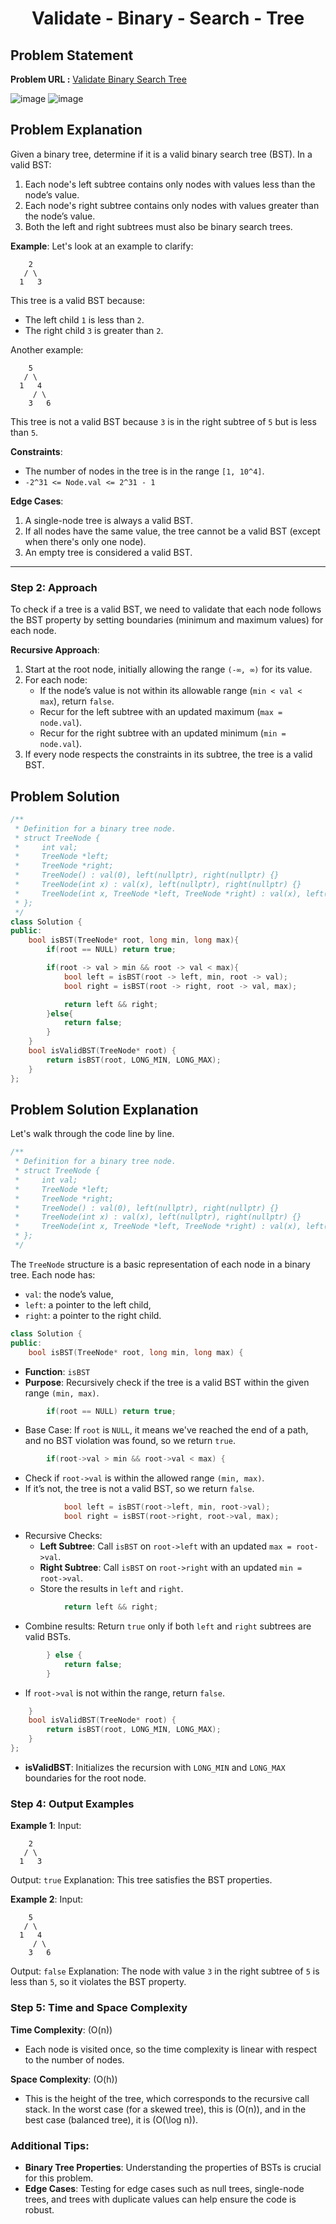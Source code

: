 <h1 align='center'>Validate - Binary - Search - Tree</h1>

## Problem Statement

**Problem URL :** [Validate Binary Search Tree](https://leetcode.com/problems/validate-binary-search-tree/)

![image](https://github.com/user-attachments/assets/f8b0cd62-603f-4b25-be7d-2587f25e61d5)
![image](https://github.com/user-attachments/assets/4b7231fd-10de-4972-bebf-4b99fb627e17)

## Problem Explanation
Given a binary tree, determine if it is a valid binary search tree (BST). In a valid BST:
1. Each node's left subtree contains only nodes with values less than the node’s value.
2. Each node's right subtree contains only nodes with values greater than the node’s value.
3. Both the left and right subtrees must also be binary search trees.

**Example**:
Let's look at an example to clarify:
```plaintext
    2
   / \
  1   3
```
This tree is a valid BST because:
- The left child `1` is less than `2`.
- The right child `3` is greater than `2`.

Another example:
```plaintext
    5
   / \
  1   4
     / \
    3   6
```
This tree is not a valid BST because `3` is in the right subtree of `5` but is less than `5`.

**Constraints**:
- The number of nodes in the tree is in the range `[1, 10^4]`.
- `-2^31 <= Node.val <= 2^31 - 1`

**Edge Cases**:
1. A single-node tree is always a valid BST.
2. If all nodes have the same value, the tree cannot be a valid BST (except when there's only one node).
3. An empty tree is considered a valid BST.

---

### Step 2: Approach

To check if a tree is a valid BST, we need to validate that each node follows the BST property by setting boundaries (minimum and maximum values) for each node.

**Recursive Approach**:
1. Start at the root node, initially allowing the range `(-∞, ∞)` for its value.
2. For each node:
   - If the node’s value is not within its allowable range (`min < val < max`), return `false`.
   - Recur for the left subtree with an updated maximum (`max = node.val`).
   - Recur for the right subtree with an updated minimum (`min = node.val`).
3. If every node respects the constraints in its subtree, the tree is a valid BST.
   
## Problem Solution
```cpp
/**
 * Definition for a binary tree node.
 * struct TreeNode {
 *     int val;
 *     TreeNode *left;
 *     TreeNode *right;
 *     TreeNode() : val(0), left(nullptr), right(nullptr) {}
 *     TreeNode(int x) : val(x), left(nullptr), right(nullptr) {}
 *     TreeNode(int x, TreeNode *left, TreeNode *right) : val(x), left(left), right(right) {}
 * };
 */
class Solution {
public:
    bool isBST(TreeNode* root, long min, long max){
        if(root == NULL) return true;

        if(root -> val > min && root -> val < max){
            bool left = isBST(root -> left, min, root -> val);
            bool right = isBST(root -> right, root -> val, max);

            return left && right;
        }else{
            return false;
        }
    }
    bool isValidBST(TreeNode* root) {
        return isBST(root, LONG_MIN, LONG_MAX);
    }
};
```

## Problem Solution Explanation

Let's walk through the code line by line.

```cpp
/**
 * Definition for a binary tree node.
 * struct TreeNode {
 *     int val;
 *     TreeNode *left;
 *     TreeNode *right;
 *     TreeNode() : val(0), left(nullptr), right(nullptr) {}
 *     TreeNode(int x) : val(x), left(nullptr), right(nullptr) {}
 *     TreeNode(int x, TreeNode *left, TreeNode *right) : val(x), left(left), right(right) {}
 * };
 */
```
The `TreeNode` structure is a basic representation of each node in a binary tree. Each node has:
- `val`: the node’s value,
- `left`: a pointer to the left child,
- `right`: a pointer to the right child.

```cpp
class Solution {
public:
    bool isBST(TreeNode* root, long min, long max) {
```
- **Function**: `isBST`
- **Purpose**: Recursively check if the tree is a valid BST within the given range `(min, max)`.

```cpp
        if(root == NULL) return true;
```
- Base Case: If `root` is `NULL`, it means we've reached the end of a path, and no BST violation was found, so we return `true`.

```cpp
        if(root->val > min && root->val < max) {
```
- Check if `root->val` is within the allowed range `(min, max)`.
- If it’s not, the tree is not a valid BST, so we return `false`.

```cpp
            bool left = isBST(root->left, min, root->val);
            bool right = isBST(root->right, root->val, max);
```
- Recursive Checks:
   - **Left Subtree**: Call `isBST` on `root->left` with an updated `max = root->val`.
   - **Right Subtree**: Call `isBST` on `root->right` with an updated `min = root->val`.
   - Store the results in `left` and `right`.

```cpp
            return left && right;
```
- Combine results: Return `true` only if both `left` and `right` subtrees are valid BSTs.

```cpp
        } else {
            return false;
        }
```
- If `root->val` is not within the range, return `false`.

```cpp
    }
    bool isValidBST(TreeNode* root) {
        return isBST(root, LONG_MIN, LONG_MAX);
    }
};
```
- **isValidBST**: Initializes the recursion with `LONG_MIN` and `LONG_MAX` boundaries for the root node.

### Step 4: Output Examples

**Example 1**:
Input:
```plaintext
    2
   / \
  1   3
```
Output: `true`
Explanation: This tree satisfies the BST properties.

**Example 2**:
Input:
```plaintext
    5
   / \
  1   4
     / \
    3   6
```
Output: `false`
Explanation: The node with value `3` in the right subtree of `5` is less than `5`, so it violates the BST property.


### Step 5: Time and Space Complexity

**Time Complexity**: \(O(n)\)
- Each node is visited once, so the time complexity is linear with respect to the number of nodes.

**Space Complexity**: \(O(h)\)
- This is the height of the tree, which corresponds to the recursive call stack. In the worst case (for a skewed tree), this is \(O(n)\), and in the best case (balanced tree), it is \(O(\log n)\).


### Additional Tips:
- **Binary Tree Properties**: Understanding the properties of BSTs is crucial for this problem.
- **Edge Cases**: Testing for edge cases such as null trees, single-node trees, and trees with duplicate values can help ensure the code is robust.

